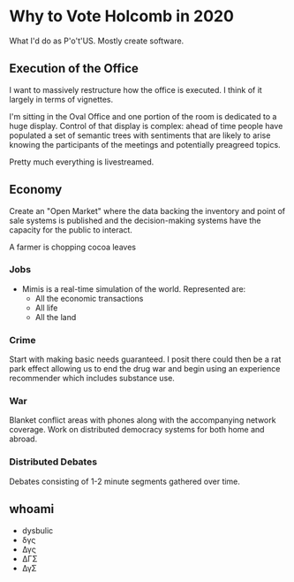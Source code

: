 # Why to Vote Holcomb in 2020
What I'd do as P'o't'US. Mostly create software.

## Execution of the Office

I want to massively restructure how the office is executed. I think of it largely in terms of vignettes.

I'm sitting in the Oval Office and one portion of the room is dedicated to a huge display. Control of that display is complex: ahead of time people have populated a set of semantic trees with sentiments that are likely to arise knowing the participants of the meetings and potentially preagreed topics.

Pretty much everything is livestreamed. 

## Economy

Create an "Open Market" where the data backing the inventory and point of sale systems is published and the decision-making systems have the capacity for the public to interact.

A farmer is chopping cocoa leaves 


### Jobs

* Mimis is a real-time simulation of the world. Represented are:
    - All the economic transactions
    - All life
    - All the land
    
### Crime

Start with making basic needs guaranteed. I posit there could then be a rat park effect allowing us to end the drug war and begin using an experience recommender which includes substance use.

### War

Blanket conflict areas with phones along with the accompanying network coverage. Work on distributed democracy systems for both home and abroad.

### Distributed Debates

Debates consisting of 1-2 minute segments gathered over time.

## whoami

* dysbulic
* δγς
* Δγς
* ΔΓΣ
* ΔγΣ
